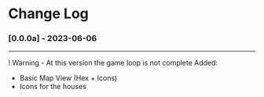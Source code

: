 #  Change Log

### [0.0.0a] - 2023-06-06
---
! Warning - At this version the game loop is not complete
Added:
* Basic Map View (Hex + Icons)
* Icons for the houses



